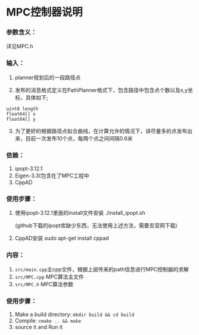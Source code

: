 # MPC控制器说明

### 参数含义：

详见MPC.h

### 输入：

1. planner规划后的一段路径点

2. 发布的消息格式定义在PathPlanner格式下，包含路径中包含点个数以及x,y坐标，具体如下;

```
uint8 length
float64[] x
float64[] y
```



3. 为了更好的根据路径点拟合曲线，在计算允许的情况下，讲尽量多的点发布出来，目前一次发布10个点，每两个点之间间隔0.6米

### 依赖：

1. ipopt-3.12.1
2. Eigen-3.3(包含在了MPC工程中
3. CppAD

### 使用步骤：

1. 使用ipopt-3.12.1里面的install文件安装
   ./install_ipopt.sh

   (github下载的ipopt库缺少东西，无法使用上述方法，需要去官网下载)

2. CppAD安装
   sudo apt-get install cppad

### 内容：

1. `src/main.cpp`主cpp文件，根据上层传来的path信息进行MPC控制器的求解
2. `src/MPC.cpp` MPC算法主文件
3. `src/MPC.h` MPC算法参数

### 使用步骤：

1. Make a build directory: 
`mkdir build && cd build`
2. Compile: 
`cmake .. && make`
3. source it and Run it

